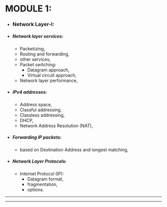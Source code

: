 # MODULE 1:
* ### Network Layer-I: 
* ##### Network layer services:
    * Packetizing, 
    * Routing and forwarding, 
    * other services, 
    * Packet switching: 
        * Datagram approach, 
        * Virtual circuit approach,
    * Network layer performance, 
* ##### IPv4 addresses:
    * Address space,
    *  Classful addressing, 
    * Classless addressing,
    *  DHCP,
    * Network Address Resolution (NAT),
* ##### Forwarding IP packets:
    * based on Destination Address and longest matching, 
* ##### Network Layer Protocols:
    * Internet Protocol (IP):
        * Datagram format,
        *  fragmentation, 
        * options.
----------------------------------------------------------------------------
----------------------------------------------------------------------------

